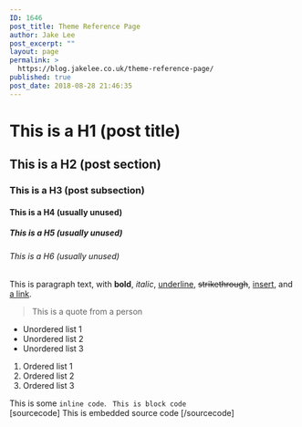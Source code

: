 ```yaml
---
ID: 1646
post_title: Theme Reference Page
author: Jake Lee
post_excerpt: ""
layout: page
permalink: >
  https://blog.jakelee.co.uk/theme-reference-page/
published: true
post_date: 2018-08-28 21:46:35
---
```

<h1>This is a H1 (post title)</h1>

<h2>This is a H2 (post section)</h2>

<h3>This is a H3 (post subsection)</h3>

<h4>This is a H4 (usually unused)</h4>

<h5>This is a H5 (usually unused)</h5>

<h6>This is a H6 (usually unused)</h6>

This is paragraph text, with <b>bold</b>, <i>italic</i>, <u>underline</u>, <del>strikethrough</del>, <ins>insert</ins>, and <a href="#" target="_blank">a link</a>.

<blockquote>This is a quote from a person</blockquote>

<ul>
    <li>Unordered list 1</li>
    <li>Unordered list 2</li>
    <li>Unordered list 3</li>
</ul>

<ol>
    <li>Ordered list 1</li>
    <li>Ordered list 2</li>
    <li>Ordered list 3</li>
</ol>

This is some <code>inline code</code>.
<code>
This is block code
</code>
[sourcecode]
This is embedded source code
[/sourcecode]